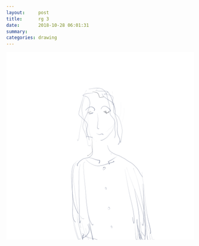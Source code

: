 ```yaml
---
layout:     post
title:      rg 3
date:       2018-10-28 06:01:31
summary:    
categories: drawing
---
```

![rg 3](/images/diary/rg-3.png ".")
